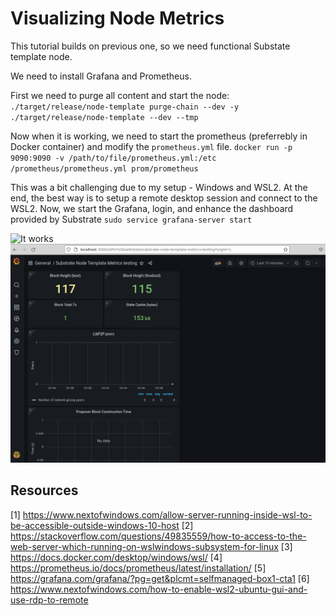 # Visualizing Node Metrics
This tutorial builds on previous one, so we need functional Substate template node.

We need to install Grafana and Prometheus. 

First we need to purge all content and start the node: 
`./target/release/node-template purge-chain --dev -y`
`./target/release/node-template --dev --tmp`

Now when it is working, we need to start the prometheus (preferrebly in Docker container) and modify the `prometheus.yml` file. 
`docker run -p 9090:9090 -v /path/to/file/prometheus.yml:/etc /prometheus/prometheus.yml prom/prometheus`

This was a bit challenging due to my setup - Windows and WSL2.
At the end, the best way is to setup a remote desktop session and connect to the WSL2. 
Now, we start the Grafana, login, and enhance the dashboard provided by Substrate
`sudo service grafana-server start`

![It works](https://github.com/pannetusil/polkadot_hack/blob/main/figs/Tut2_response.PNG)
![It works](https://github.com/pannetusil/polkadot_hack/blob/main/figs/Tut2_dashboard.PNG)


## Resources
[1] https://www.nextofwindows.com/allow-server-running-inside-wsl-to-be-accessible-outside-windows-10-host
[2] https://stackoverflow.com/questions/49835559/how-to-access-to-the-web-server-which-running-on-wslwindows-subsystem-for-linux
[3] https://docs.docker.com/desktop/windows/wsl/
[4] https://prometheus.io/docs/prometheus/latest/installation/
[5] https://grafana.com/grafana/?pg=get&plcmt=selfmanaged-box1-cta1
[6] https://www.nextofwindows.com/how-to-enable-wsl2-ubuntu-gui-and-use-rdp-to-remote